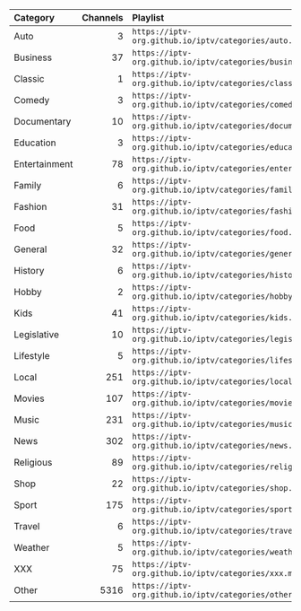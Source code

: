 <table><thead><tr><th align="left">Category</th><th align="right">Channels</th><th align="left">Playlist</th></tr></thead><tbody><tr><td align="left">Auto</td><td align="right">3</td><td align="left"><code>https://iptv-org.github.io/iptv/categories/auto.m3u</code></td></tr><tr><td align="left">Business</td><td align="right">37</td><td align="left"><code>https://iptv-org.github.io/iptv/categories/business.m3u</code></td></tr><tr><td align="left">Classic</td><td align="right">1</td><td align="left"><code>https://iptv-org.github.io/iptv/categories/classic.m3u</code></td></tr><tr><td align="left">Comedy</td><td align="right">3</td><td align="left"><code>https://iptv-org.github.io/iptv/categories/comedy.m3u</code></td></tr><tr><td align="left">Documentary</td><td align="right">10</td><td align="left"><code>https://iptv-org.github.io/iptv/categories/documentary.m3u</code></td></tr><tr><td align="left">Education</td><td align="right">3</td><td align="left"><code>https://iptv-org.github.io/iptv/categories/education.m3u</code></td></tr><tr><td align="left">Entertainment</td><td align="right">78</td><td align="left"><code>https://iptv-org.github.io/iptv/categories/entertainment.m3u</code></td></tr><tr><td align="left">Family</td><td align="right">6</td><td align="left"><code>https://iptv-org.github.io/iptv/categories/family.m3u</code></td></tr><tr><td align="left">Fashion</td><td align="right">31</td><td align="left"><code>https://iptv-org.github.io/iptv/categories/fashion.m3u</code></td></tr><tr><td align="left">Food</td><td align="right">5</td><td align="left"><code>https://iptv-org.github.io/iptv/categories/food.m3u</code></td></tr><tr><td align="left">General</td><td align="right">32</td><td align="left"><code>https://iptv-org.github.io/iptv/categories/general.m3u</code></td></tr><tr><td align="left">History</td><td align="right">6</td><td align="left"><code>https://iptv-org.github.io/iptv/categories/history.m3u</code></td></tr><tr><td align="left">Hobby</td><td align="right">2</td><td align="left"><code>https://iptv-org.github.io/iptv/categories/hobby.m3u</code></td></tr><tr><td align="left">Kids</td><td align="right">41</td><td align="left"><code>https://iptv-org.github.io/iptv/categories/kids.m3u</code></td></tr><tr><td align="left">Legislative</td><td align="right">10</td><td align="left"><code>https://iptv-org.github.io/iptv/categories/legislative.m3u</code></td></tr><tr><td align="left">Lifestyle</td><td align="right">5</td><td align="left"><code>https://iptv-org.github.io/iptv/categories/lifestyle.m3u</code></td></tr><tr><td align="left">Local</td><td align="right">251</td><td align="left"><code>https://iptv-org.github.io/iptv/categories/local.m3u</code></td></tr><tr><td align="left">Movies</td><td align="right">107</td><td align="left"><code>https://iptv-org.github.io/iptv/categories/movies.m3u</code></td></tr><tr><td align="left">Music</td><td align="right">231</td><td align="left"><code>https://iptv-org.github.io/iptv/categories/music.m3u</code></td></tr><tr><td align="left">News</td><td align="right">302</td><td align="left"><code>https://iptv-org.github.io/iptv/categories/news.m3u</code></td></tr><tr><td align="left">Religious</td><td align="right">89</td><td align="left"><code>https://iptv-org.github.io/iptv/categories/religious.m3u</code></td></tr><tr><td align="left">Shop</td><td align="right">22</td><td align="left"><code>https://iptv-org.github.io/iptv/categories/shop.m3u</code></td></tr><tr><td align="left">Sport</td><td align="right">175</td><td align="left"><code>https://iptv-org.github.io/iptv/categories/sport.m3u</code></td></tr><tr><td align="left">Travel</td><td align="right">6</td><td align="left"><code>https://iptv-org.github.io/iptv/categories/travel.m3u</code></td></tr><tr><td align="left">Weather</td><td align="right">5</td><td align="left"><code>https://iptv-org.github.io/iptv/categories/weather.m3u</code></td></tr><tr><td align="left">XXX</td><td align="right">75</td><td align="left"><code>https://iptv-org.github.io/iptv/categories/xxx.m3u</code></td></tr><tr><td align="left">Other</td><td align="right">5316</td><td align="left"><code>https://iptv-org.github.io/iptv/categories/other.m3u</code></td></tr></tbody></table>